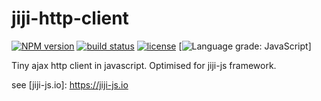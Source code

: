 # jiji-http-client
[![NPM version][npm-image]][npm-url]
[![build status][travis-image]][travis-url]
[![license][license-image]][license-url]
[![Language grade: JavaScript](https://img.shields.io/lgtm/grade/javascript/github/jguyet/jiji-http-client.svg?logo=lgtm&logoWidth=18)]

Tiny ajax http client in javascript.
Optimised for jiji-js framework.

see [jiji-js.io]: https://jiji-js.io

[npm-image]: https://img.shields.io/npm/v/jiji-http-client.svg?style=flat-square
[npm-url]: https://npmjs.org/package/jiji-http-client
[travis-image]: https://travis-ci.com/jguyet/jiji-http-client.svg
[travis-url]: https://travis-ci.com/github/jguyet/jiji-http-client
[license-image]: https://img.shields.io/npm/l/express.svg
[license-url]: https://tldrlegal.com/license/mit-license

